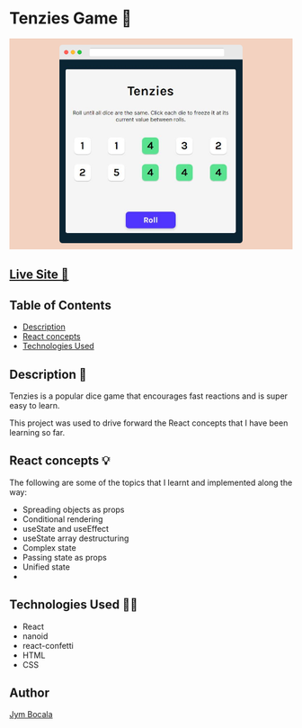 # Tenzies Game 🎲
<div align="center">
  <img src="src/assets/tenzies-game-preview.png">
</div>

## [Live Site 🔗](https://tenziesgamebyjym.netlify.app/)

## Table of Contents

* [Description](#description)
* [React concepts](#react-concepts)
* [Technologies Used](#technologies-used)

## Description 📝

Tenzies is a popular dice game that encourages fast reactions and is super easy to learn.

This project was used to drive forward the React concepts that I have been learning so far.


## React concepts 💡

The following are some of the topics that I learnt and implemented along the way:

- Spreading objects as props
- Conditional rendering
- useState and useEffect
- useState array destructuring
- Complex state
- Passing state as props
- Unified state
- 



## Technologies Used 👨‍💻
- React
- nanoid
- react-confetti
- HTML
- CSS



## Author
[Jym Bocala](https://github.com/jymbocala)